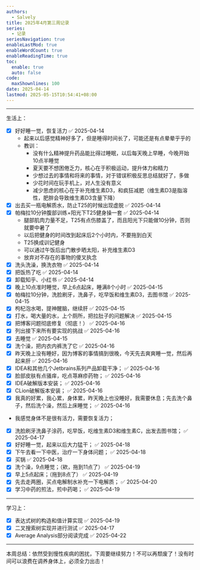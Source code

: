 ```yaml
---
authors:
  - Salvely
title: 2025年4月第三周记录
series:
  - 记录
seriesNavigation: true
enableLastMod: true
enableWordCount: true
enableReadingTime: true
toc:
  enable: true
  auto: false
code:
  maxShownlines: 100
date: 2025-04-14
lastmod: 2025-05-15T10:54:41+08:00
---
```


<!--more-->

---

生活上：

- [x] 好好睡一觉，恢复活力 ✅ 2025-04-14
	- 起来以后感觉精神好多了，但是睡得时间长了，可能还是有点晕晕乎乎的
	- 教训：
		- 没有什么精神提升药品能比得过睡眠，以后每天晚上早睡，今晚开始10点半睡觉
		- 夏天要不想困倦乏力，核心在于积极运动，提升体力和精力
		- 少想过去的事情和将来的事情，对于错误积极反思总结就好了，多做
		- 少花时间在玩手机上，对人生没有意义
		- 减少思虑的核心在于补充维生素D3，和疯狂减肥（维生素D3是脂溶性，肥胖会导致维生素D3含量下降）
- [x] 出去买一瓶电解质水，防止T25的时候出现虚脱 ✅ 2025-04-14
- [x] 帕梅拉10分钟腹部训练+阳光下T25健身操一套 ✅ 2025-04-14
	- 腿部肌肉力量不足，T25有点伤膝盖了，而且阳光下只能做10分钟，否则就要中暑了
	- 以后把健身的时间改到起床后2个小时内，不要拖到白天
	- T25换成训记健身
	- 可以通过午饭后出门散步晒太阳，补充维生素D3
	- 放弃对不存在的事物的傻叉执念
- [x] 洗头洗澡，换洗衣物 ✅ 2025-04-14
- [x] 把饭热了吃 ✅ 2025-04-14
- [x] 卸载知乎、小红书 ✅ 2025-04-14
- [x] 晚上10点准时睡觉，早上6点起床，睡满8个小时 ✅ 2025-04-15
- [x] 帕梅拉10分钟，洗脸刷牙，洗鼻子，吃早饭和维生素D3，去图书馆 ✅ 2025-04-15
- [x] 枸杞泡水喝，提神醒脑，继续肝 ✅ 2025-04-15
- [x] 打水，喝大量的水，上个厕所，把拉肚子的问题解决 ✅ 2025-04-15
- [x] 把博客问题彻底修复（彻底！） ✅ 2025-04-16
- [x] 列出接下来所有要实现的挑战 ✅ 2025-04-16
- [x] 去睡觉 ✅ 2025-04-15
- [x] 洗个澡，把内衣内裤洗了它 ✅ 2025-04-16
- [x] 昨天晚上没有睡好，因为博客的事情搞到很晚，今天先去爽爽睡一觉，然后再起来肝 ✅ 2025-04-16
- [x] IDEA和其他几个Jetbrains系列产品卸载干净； ✅ 2025-04-16
- [x] 脸部皮肤有点骚痒，吃点荨麻疹药物； ✅ 2025-04-16
- [x] IDEA破解版本安装； ✅ 2025-04-16
- [x] CLion破解版本安装； ✅ 2025-04-16
- [x] 我真的好累，我心累，身体累，昨天晚上也没睡好，我需要休息；先去洗个鼻子，然后洗个澡，然后上床睡觉； ✅ 2025-04-16
- 我感觉身体不是很有活力，需要恢复活力；
- [x] 洗脸刷牙洗鼻子涂药，吃早饭，吃维生素D3和维生素C，出发去图书馆； ✅ 2025-04-17
- [x] 好好睡一觉，起来以后大力猛干； ✅ 2025-04-18
- [x] 下午去看一下中医，治疗一下身体问题； ✅ 2025-04-18
- [x] 买锅 ✅ 2025-04-18
- [x] 洗个澡，9点睡觉；（欸，拖到11点了） ✅ 2025-04-19
- [x] 早上5点起床；（拖到8点了） ✅ 2025-04-19
- [x] 先去走两圈，买点电解制水补充一下电解质； ✅ 2025-04-20
- [x] 学习中药的煎法，煎中药喝； ✅ 2025-04-19

---

学习上：

- [x] 表达式树的构造和值计算实现 ✅ 2025-04-19
- [x] 二叉搜索树实现并进行测试 ✅ 2025-04-17
- [x] Average Analysis部分阅读完成 ✅ 2025-04-22

---

本周总结：依然受到慢性疾病的困扰，下周要继续努力！不可以再颓废了！没有时间可以浪费在调养身体上，必须全力出击！
